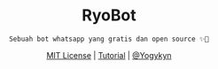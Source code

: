 <div align="center">
  <h1>RyoBot</h1>
  <p><code>Sebuah bot whatsapp yang gratis dan open source ✨👋</code></p>
  <span>
    <a href="LICENSE">MIT License</a> | <a href="TUTORIAL.md">Tutorial</a> | <a href="https://github.com/yogykyn">@Yogykyn</a>
  </span>
</div>
